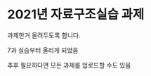 2021년 자료구조실습 과제
===========================

과제한거 올려두도록 합니다.

7과 실습부터 올리게 되었음

추후 필요하다면 모든 과제를 업로드할 수도 있음
